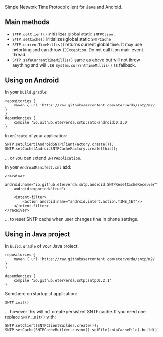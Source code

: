 Simple Network Time Protocol client for Java and Android.

Main methods
------------

- `SNTP.setClient()` initializes global static `SNTPClient`
- `SNTP.setCache()` initializes global static `SNTPCache`
- `SNTP.currentTimeMillis()` returns current global time. It may use netorking and can throw `IOException`. Do not call it on main event thread.
- `SNTP.safeCurrentTimeMillis()` same as above but will not throw anything and will use `System.currentTimeMillis()` as fallback.

Using on Android
----------------

In your `build.gradle`:

    repositories {
        maven { url 'https://raw.githubusercontent.com/eterverda/sntp/m2/' }
    }
    dependencies {
        compile 'io.github.eterverda.sntp:sntp-android:0.2.0'
    }

In `onCreate` of your application:

    SNTP.setClient(AndroidSNTPClientFactory.create());
    SNTP.setCache(AndroidSNTPCacheFactory.create(this));

... or you can extend `SNTPApplication`.

In your `AndroidManifest.xml` add:

    <receiver
        android:name="io.github.eterverda.sntp.android.SNTPResetCacheReceiver"
        android:exported="true">

        <intent-filter>
            <action android:name="android.intent.action.TIME_SET"/>
        </intent-filter>
    </receiver>

... to reset SNTP cache when user changes time in phone settings.

Using in Java project
---------------------


In `build.gradle` of your Java project:

    repositories {
        maven { url 'https://raw.githubusercontent.com/eterverda/sntp/m2/' }
    }

    dependencies {
        compile 'io.github.eterverda.sntp:sntp:0.2.1'
    }

Somehere on startup of application:

    SNTP.init()

... however this will not create persistent SNTP cache. If you need one replace `SNTP.init()` with:

    SNTP.setClient(SNTPClientBuilder.create());
    SNTP.setCache(SNTPCacheBuilder.custom().setFile(sntpCacheFile).build());
